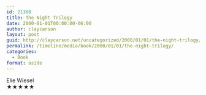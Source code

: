 ```yaml
---
id: 21360
title: The Night Trilogy
date: 2000-01-01T00:00:00-06:00
author: claycarson
layout: post
guid: http://claycarson.net/uncategorized/2000/01/01/the-night-trilogy/
permalink: /timeline/media/book/2000/01/01/the-night-trilogy/
categories:
  - Book
format: aside
---
```

<div class="media-details"></div>

<div class="media-creator">Elie Wiesel</div>

<div class="media-rating">★★★★★</div>